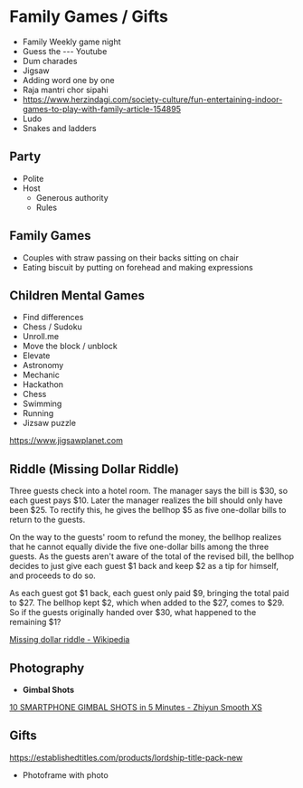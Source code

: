 # Family Games / Gifts

- Family Weekly game night
- Guess the --- Youtube
- Dum charades
- Jigsaw
- Adding word one by one
- Raja mantri chor sipahi
- <https://www.herzindagi.com/society-culture/fun-entertaining-indoor-games-to-play-with-family-article-154895>
- Ludo
- Snakes and ladders

## Party

- Polite
- Host
  - Generous authority
  - Rules

## Family Games

- Couples with straw passing on their backs sitting on chair
- Eating biscuit by putting on forehead and making expressions

## Children Mental Games

- Find differences
- Chess / Sudoku
- Unroll.me
- Move the block / unblock
- Elevate
- Astronomy
- Mechanic
- Hackathon
- Chess
- Swimming
- Running
- Jizsaw puzzle

<https://www.jigsawplanet.com>

## Riddle (Missing Dollar Riddle)

Three guests check into a hotel room. The manager says the bill is $30, so each guest pays $10. Later the manager realizes the bill should only have been $25. To rectify this, he gives the bellhop $5 as five one-dollar bills to return to the guests.

On the way to the guests' room to refund the money, the bellhop realizes that he cannot equally divide the five one-dollar bills among the three guests. As the guests aren't aware of the total of the revised bill, the bellhop decides to just give each guest $1 back and keep $2 as a tip for himself, and proceeds to do so.

As each guest got $1 back, each guest only paid $9, bringing the total paid to $27. The bellhop kept $2, which when added to the $27, comes to $29. So if the guests originally handed over $30, what happened to the remaining $1?

[Missing dollar riddle - Wikipedia](https://en.wikipedia.org/wiki/Missing_dollar_riddle)

## Photography

- **Gimbal Shots**

[10 SMARTPHONE GIMBAL SHOTS in 5 Minutes - Zhiyun Smooth XS](https://www.youtube.com/watch?v=Cu-Mhhx9kSw&ab_channel=MikoTiotangco)

## Gifts

<https://establishedtitles.com/products/lordship-title-pack-new>

- Photoframe with photo
